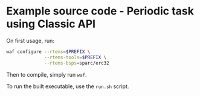 # Example source code - Periodic task using Classic API

On first usage, run:
```sh
waf configure --rtems=$PREFIX \
              --rtems-tools=$PREFIX \
              --rtems-bsps=sparc/erc32
```

Then to compile, simply run `waf`.

To run the built executable, use the `run.sh` script.

